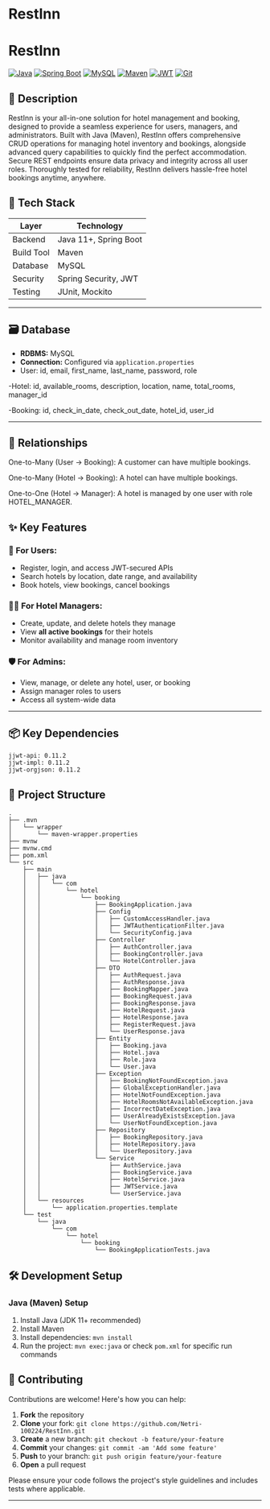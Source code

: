 # RestInn

# RestInn

[![Java](https://img.shields.io/badge/Java-17-blue?logo=java&logoColor=white)](https://www.oracle.com/java/)
[![Spring Boot](https://img.shields.io/badge/Spring_Boot-3.5.6-green?logo=spring&logoColor=white)](https://spring.io/projects/spring-boot)
[![MySQL](https://img.shields.io/badge/MySQL-8.0-blue?logo=mysql&logoColor=white)](https://www.mysql.com/)
[![Maven](https://img.shields.io/badge/Maven-3.8.6-red?logo=apachemaven&logoColor=white)](https://maven.apache.org/)
[![JWT](https://img.shields.io/badge/JWT-json_web_token-orange?logo=json-web-tokens&logoColor=white)](https://jwt.io/)
[![Git](https://img.shields.io/badge/Git-F05032?logo=git&logoColor=white)](https://git-scm.com/)


## 📝 Description

RestInn is your all-in-one solution for hotel management and booking, designed to provide a seamless experience for users, managers, and administrators. Built with Java (Maven), RestInn offers comprehensive CRUD operations for managing hotel inventory and bookings, alongside advanced query capabilities to quickly find the perfect accommodation. Secure REST endpoints ensure data privacy and integrity across all user roles. Thoroughly tested for reliability, RestInn delivers hassle-free hotel bookings anytime, anywhere.


## 🚀 Tech Stack

| Layer         | Technology             |
|---------------|-------------------------|
| Backend       | Java 11+, Spring Boot   |
| Build Tool    | Maven                   |
| Database      | MySQL                   |
| Security      | Spring Security, JWT    |
| Testing       | JUnit, Mockito          |

---

## 🗃️ Database

- **RDBMS:** MySQL
- **Connection:** Configured via `application.properties`
- User: id, email, first_name, last_name, password, role

-Hotel: id, available_rooms, description, location, name, total_rooms, manager_id

-Booking: id, check_in_date, check_out_date, hotel_id, user_id

---
## 🔗 Relationships

One-to-Many (User → Booking): A customer can have multiple bookings.

One-to-Many (Hotel → Booking): A hotel can have multiple bookings.

One-to-One (Hotel → Manager): A hotel is managed by one user with role HOTEL_MANAGER.


## ✨ Key Features

### 👤 For Users:
- Register, login, and access JWT-secured APIs
- Search hotels by location, date range, and availability
- Book hotels, view bookings, cancel bookings

### 🧑‍💼 For Hotel Managers:
- Create, update, and delete hotels they manage
- View **all active bookings** for their hotels
- Monitor availability and manage room inventory

### 🛡️ For Admins:
- View, manage, or delete any hotel, user, or booking
- Assign manager roles to users
- Access all system-wide data

---

## 📦 Key Dependencies

```
jjwt-api: 0.11.2
jjwt-impl: 0.11.2
jjwt-orgjson: 0.11.2
```

## 📁 Project Structure

```
.
├── .mvn
│   └── wrapper
│       └── maven-wrapper.properties
├── mvnw
├── mvnw.cmd
├── pom.xml
└── src
    ├── main
    │   ├── java
    │   │   └── com
    │   │       └── hotel
    │   │           └── booking
    │   │               ├── BookingApplication.java
    │   │               ├── Config
    │   │               │   ├── CustomAccessHandler.java
    │   │               │   ├── JWTAuthenticationFilter.java
    │   │               │   └── SecurityConfig.java
    │   │               ├── Controller
    │   │               │   ├── AuthController.java
    │   │               │   ├── BookingController.java
    │   │               │   └── HotelController.java
    │   │               ├── DTO
    │   │               │   ├── AuthRequest.java
    │   │               │   ├── AuthResponse.java
    │   │               │   ├── BookingMapper.java
    │   │               │   ├── BookingRequest.java
    │   │               │   ├── BookingResponse.java
    │   │               │   ├── HotelRequest.java
    │   │               │   ├── HotelResponse.java
    │   │               │   ├── RegisterRequest.java
    │   │               │   └── UserResponse.java
    │   │               ├── Entity
    │   │               │   ├── Booking.java
    │   │               │   ├── Hotel.java
    │   │               │   ├── Role.java
    │   │               │   └── User.java
    │   │               ├── Exception
    │   │               │   ├── BookingNotFoundException.java
    │   │               │   ├── GlobalExceptionHandler.java
    │   │               │   ├── HotelNotFoundException.java
    │   │               │   ├── HotelRoomsNotAvailableException.java
    │   │               │   ├── IncorrectDateException.java
    │   │               │   ├── UserAlreadyExistsException.java
    │   │               │   └── UserNotFoundException.java
    │   │               ├── Repository
    │   │               │   ├── BookingRepository.java
    │   │               │   ├── HotelRepository.java
    │   │               │   └── UserRepository.java
    │   │               └── Service
    │   │                   ├── AuthService.java
    │   │                   ├── BookingService.java
    │   │                   ├── HotelService.java
    │   │                   ├── JWTService.java
    │   │                   └── UserService.java
    │   └── resources
    │       └── application.properties.template
    └── test
        └── java
            └── com
                └── hotel
                    └── booking
                        └── BookingApplicationTests.java
```

## 🛠️ Development Setup

### Java (Maven) Setup
1. Install Java (JDK 11+ recommended)
2. Install Maven
3. Install dependencies: `mvn install`
4. Run the project: `mvn exec:java` or check `pom.xml` for specific run commands


## 👥 Contributing

Contributions are welcome! Here's how you can help:

1. **Fork** the repository
2. **Clone** your fork: `git clone https://github.com/Netri-100224/RestInn.git`
3. **Create** a new branch: `git checkout -b feature/your-feature`
4. **Commit** your changes: `git commit -am 'Add some feature'`
5. **Push** to your branch: `git push origin feature/your-feature`
6. **Open** a pull request

Please ensure your code follows the project's style guidelines and includes tests where applicable.

---

